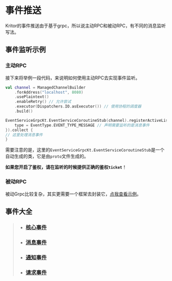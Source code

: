 # 事件推送

Kritor的事件推送由于基于grpc，所以说主动RPC和被动RPC，有不同的消息监听写法。

## 事件监听示例

### 主动RPC

接下来将举例一段代码，来说明如何使用主动RPC去实现事件监听。

```kotlin
val channel = ManagedChannelBuilder
    .forAddress("localhost", 8080)
    .usePlaintext()
    .enableRetry() // 允许尝试
    .executor(Dispatchers.IO.asExecutor()) // 使用协程的调度器
    .build()

EventServiceGrpcKt.EventServiceCoroutineStub(channel).registerActiveListener(requestPushEvent { 
    type = EventType.EVENT_TYPE_MESSAGE // 声明需要监听的是消息事件
}).collect { 
// 这里处理消息事件
}
```

需要注意的是，这里的`EventServiceGrpcKt.EventServiceCoroutineStub`是一个自动生成的类，它是由`proto`文件生成的。

**如果您开启了鉴权，请在监听的时候提供正确的鉴权`ticket`**！

### 被动RPC

被动Grpc比较复杂，其实更需要一个框架去封装它，[点我查看示例](/src/test/kotlin/passive/Server.kt)。

## 事件大全

> - ### [核心事件](/docs/event/core.md)
>
> - ### [消息事件](/docs/event/msg.md)
>
> - ### [通知事件](/docs/event/notice.md)
>
> - ### [请求事件](/docs/event/request.md)